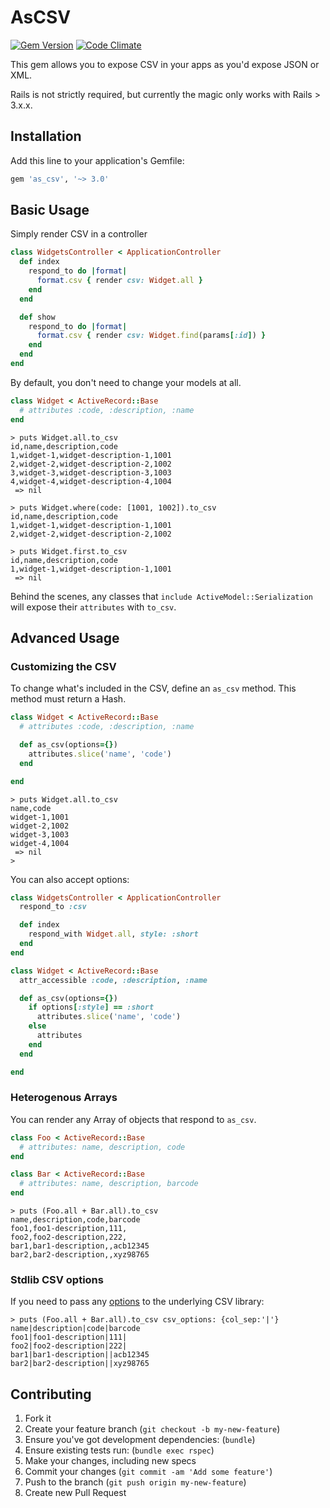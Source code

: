 # AsCSV

[![Gem Version](https://badge.fury.io/rb/as_csv.svg)](http://badge.fury.io/rb/as_csv)
[![Code Climate](https://codeclimate.com/github/danielfone/as_csv/badges/gpa.svg)](https://codeclimate.com/github/danielfone/as_csv)

This gem allows you to expose CSV in your apps as you'd expose JSON or XML.

Rails is not strictly required, but currently the magic only works with Rails > 3.x.x.

## Installation

Add this line to your application's Gemfile:

```ruby
gem 'as_csv', '~> 3.0'
```

## Basic Usage

Simply render CSV in a controller

```ruby
class WidgetsController < ApplicationController
  def index
    respond_to do |format|
      format.csv { render csv: Widget.all }
    end
  end

  def show
    respond_to do |format|
      format.csv { render csv: Widget.find(params[:id]) }
    end
  end
end
```

By default, you don't need to change your models at all.

```ruby
class Widget < ActiveRecord::Base
  # attributes :code, :description, :name
end
```
```
> puts Widget.all.to_csv
id,name,description,code
1,widget-1,widget-description-1,1001
2,widget-2,widget-description-2,1002
3,widget-3,widget-description-3,1003
4,widget-4,widget-description-4,1004
 => nil

> puts Widget.where(code: [1001, 1002]).to_csv
id,name,description,code
1,widget-1,widget-description-1,1001
2,widget-2,widget-description-2,1002

> puts Widget.first.to_csv
id,name,description,code
1,widget-1,widget-description-1,1001
 => nil
```

Behind the scenes, any classes that `include ActiveModel::Serialization` will expose their `attributes` with `to_csv`.

## Advanced Usage

### Customizing the CSV

To change what's included in the CSV, define an `as_csv` method. This method must return a Hash.

```ruby
class Widget < ActiveRecord::Base
  # attributes :code, :description, :name

  def as_csv(options={})
    attributes.slice('name', 'code')
  end

end
```
```
> puts Widget.all.to_csv
name,code
widget-1,1001
widget-2,1002
widget-3,1003
widget-4,1004
 => nil
>
```

You can also accept options:

```ruby
class WidgetsController < ApplicationController
  respond_to :csv

  def index
    respond_with Widget.all, style: :short
  end
end
```
```ruby
class Widget < ActiveRecord::Base
  attr_accessible :code, :description, :name

  def as_csv(options={})
    if options[:style] == :short
      attributes.slice('name', 'code')
    else
      attributes
    end
  end

end
```

### Heterogenous Arrays
You can render any Array of objects that respond to `as_csv`.

```ruby
class Foo < ActiveRecord::Base
  # attributes: name, description, code
end
```
```ruby
class Bar < ActiveRecord::Base
  # attributes: name, description, barcode
end
```
```
> puts (Foo.all + Bar.all).to_csv
name,description,code,barcode
foo1,foo1-description,111,
foo2,foo2-description,222,
bar1,bar1-description,,acb12345
bar2,bar2-description,,xyz98765
```

### Stdlib CSV options
If you need to pass any [options](http://docs.ruby-lang.org/en/2.0.0/CSV.html#method-c-new)
to the underlying CSV library:


```
> puts (Foo.all + Bar.all).to_csv csv_options: {col_sep:'|'}
name|description|code|barcode
foo1|foo1-description|111|
foo2|foo2-description|222|
bar1|bar1-description||acb12345
bar2|bar2-description||xyz98765
```

## Contributing

1. Fork it
2. Create your feature branch (`git checkout -b my-new-feature`)
3. Ensure you've got development dependencies: (`bundle`)
4. Ensure existing tests run: (`bundle exec rspec`)
5. Make your changes, including new specs
6. Commit your changes (`git commit -am 'Add some feature'`)
7. Push to the branch (`git push origin my-new-feature`)
8. Create new Pull Request
